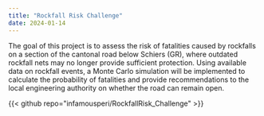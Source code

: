 ```yaml
---
title: "Rockfall Risk Challenge"
date: 2024-01-14
---
```


The goal of this project is to assess the risk of fatalities caused by rockfalls on a section of the cantonal road below Schiers (GR), 
where outdated rockfall nets may no longer provide sufficient protection. 
Using available data on rockfall events, a Monte Carlo simulation will be implemented to calculate the probability 
of fatalities and provide recommendations to the local engineering authority on whether the road can remain open.

{{< github repo="infamousperi/RockfallRisk_Challenge" >}}
